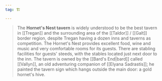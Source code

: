 ```yaml
---
tag: 🏗️

---
```

> The **Hornet's Nest tavern** is widely understood to be the best tavern in [[Tregan]] and the surrounding area of the [[Taldor]] / [[Galt]] border region, despite Tregan having a dozen inns and taverns as competition. The Hornet's Nest provides excellent food, wine and music and very comfortable rooms for its guests. There are stabling facilities for guests' steeds, with the stables located just next door to the inn. The tavern is owned by the [[Bard's End|bard]] called [[Vallyn]], an old adventuring companion of [[Elyana Sadrastis]]; he painted the tavern sign which hangs outside the main door: a gold hornet's hive.








